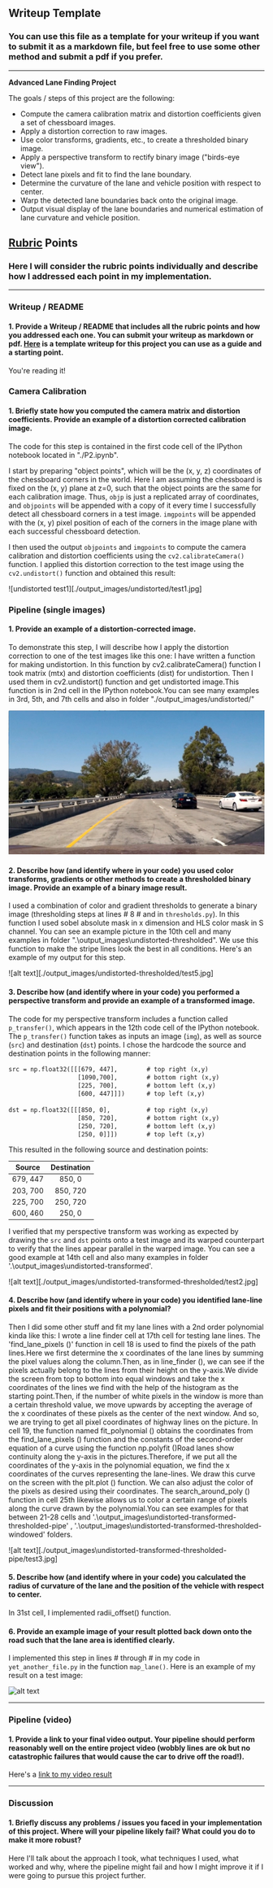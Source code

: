 ## Writeup Template

### You can use this file as a template for your writeup if you want to submit it as a markdown file, but feel free to use some other method and submit a pdf if you prefer.

---

**Advanced Lane Finding Project**

The goals / steps of this project are the following:

* Compute the camera calibration matrix and distortion coefficients given a set of chessboard images.
* Apply a distortion correction to raw images.
* Use color transforms, gradients, etc., to create a thresholded binary image.
* Apply a perspective transform to rectify binary image ("birds-eye view").
* Detect lane pixels and fit to find the lane boundary.
* Determine the curvature of the lane and vehicle position with respect to center.
* Warp the detected lane boundaries back onto the original image.
* Output visual display of the lane boundaries and numerical estimation of lane curvature and vehicle position.

[//]: # (Image References)

[image1]: ./examples/undistort_output.png "Undistorted"
[image2]: ./test_images/test1.jpg "Road Transformed"
[image3]: ./examples/binary_combo_example.jpg "Binary Example"
[image4]: ./examples/warped_straight_lines.jpg "Warp Example"
[image5]: ./examples/color_fit_lines.jpg "Fit Visual"
[image6]: ./examples/example_output.jpg "Output"
[video1]: ./project_video.mp4 "Video"

## [Rubric](https://review.udacity.com/#!/rubrics/571/view) Points

### Here I will consider the rubric points individually and describe how I addressed each point in my implementation.  

---

### Writeup / README

#### 1. Provide a Writeup / README that includes all the rubric points and how you addressed each one.  You can submit your writeup as markdown or pdf.  [Here](https://github.com/udacity/CarND-Advanced-Lane-Lines/blob/master/writeup_template.md) is a template writeup for this project you can use as a guide and a starting point.  

You're reading it!

### Camera Calibration

#### 1. Briefly state how you computed the camera matrix and distortion coefficients. Provide an example of a distortion corrected calibration image.

The code for this step is contained in the first code cell of the IPython notebook located in "./P2.ipynb".  

I start by preparing "object points", which will be the (x, y, z) coordinates of the chessboard corners in the world. Here I am assuming the chessboard is fixed on the (x, y) plane at z=0, such that the object points are the same for each calibration image.  Thus, `objp` is just a replicated array of coordinates, and `objpoints` will be appended with a copy of it every time I successfully detect all chessboard corners in a test image.  `imgpoints` will be appended with the (x, y) pixel position of each of the corners in the image plane with each successful chessboard detection.  

I then used the output `objpoints` and `imgpoints` to compute the camera calibration and distortion coefficients using the `cv2.calibrateCamera()` function.  I applied this distortion correction to the test image using the `cv2.undistort()` function and obtained this result: 

![undistorted test1][./output_images/undistorted/test1.jpg]

### Pipeline (single images)

#### 1. Provide an example of a distortion-corrected image.

To demonstrate this step, I will describe how I apply the distortion correction to one of the test images like this one: I have written a function for making undistortion. In this function by cv2.calibrateCamera() function I took matrix (mtx) and distortion coefficients (dist) for undistortion. Then I used them in cv2.undistort() function and get undistorted image.This function is in 2nd cell in the IPython notebook.You can see many examples in 3rd, 5th, and 7th cells and also in folder "./output_images/undistorted/"
          
![alt text][image2]

#### 2. Describe how (and identify where in your code) you used color transforms, gradients or other methods to create a thresholded binary image.  Provide an example of a binary image result.

I used a combination of color and gradient thresholds to generate a binary image (thresholding steps at lines # 8 # and in `thresholds.py`).  In this function I used sobel absolute mask in x dimension and HLS color mask in S channel. You can see an example picture in the 10th cell and many examples in folder ".\output_images\undistorted-thresholded". We use this function to make the stripe lines look the best in all conditions.
Here's an example of my output for this step.

![alt text][./output_images/undistorted-thresholded/test5.jpg]

#### 3. Describe how (and identify where in your code) you performed a perspective transform and provide an example of a transformed image.

The code for my perspective transform includes a function called `p_transfer()`, which appears in the 12th code cell of the IPython notebook.  The `p_transfer()` function takes as inputs an image (`img`), as well as source (`src`) and destination (`dst`) points.  I chose the hardcode the source and destination points in the following manner:

```
src = np.float32([[[679, 447],        # top right (x,y)
                   [1090,700],        # bottom right (x,y)
                   [225, 700],        # bottom left (x,y)
                   [600, 447]]])      # top left (x,y)

dst = np.float32([[[850, 0],          # top right (x,y)
                   [850, 720],        # bottom right (x,y)
                   [250, 720],        # bottom left (x,y)
                   [250, 0]]])        # top left (x,y)
```

This resulted in the following source and destination points:

| Source        | Destination   | 
|:-------------:|:-------------:| 
| 679, 447      | 850, 0        | 
| 203, 700      | 850, 720      |
| 225, 700     | 250, 720      |
| 600, 460      | 250, 0        |

I verified that my perspective transform was working as expected by drawing the `src` and `dst` points onto a test image and its warped counterpart to verify that the lines appear parallel in the warped image. You can see a good example at 14th cell and also many examples in folder '.\output_images\undistorted-transformed'.

![alt text][./output_images/undistorted-transformed-thresholded/test2.jpg]

#### 4. Describe how (and identify where in your code) you identified lane-line pixels and fit their positions with a polynomial?

Then I did some other stuff and fit my lane lines with a 2nd order polynomial kinda like this: I wrote a line finder  cell at 17th cell for testing lane lines. The 'find_lane_pixels ()' function in cell 18 is used to find the pixels of the path lines.Here we first determine the x coordinates of the lane lines by summing the pixel values along the column.Then, as in line_finder (), we can see if the pixels actually belong to the lines from their height on the y-axis.We divide the screen from top to bottom into equal windows and take the x coordinates of the lines we find with the help of the histogram as the starting point.Then, if the number of white pixels in the window is more than a certain threshold value, we move upwards by accepting the average of the x coordinates of these pixels as the center of the next window. And so, we are trying to get all pixel coordinates of highway lines on the picture. In cell 19, the function named fit_polynomial () obtains the coordinates from the find_lane_pixels () function and the constants of the second-order equation of a curve using the function np.polyfit ()Road lanes show continuity along the y-axis in the pictures.Therefore, if we put all the coordinates of the y-axis in the polynomial equation, we find the x coordinates of the curves representing the lane-lines. We draw this curve on the screen with the plt.plot () function. We can also adjust the color of the pixels as desired using their coordinates. The search_around_poly () function in cell 25th likewise allows us to color a certain range of pixels along the curve drawn by the polynomial.You can see examples for that between 21-28 cells and '.\output_images\undistorted-transformed-thresholded-pipe' , '.\output_images\undistorted-transformed-thresholded-windowed' folders.

![alt text][./output_images\undistorted-transformed-thresholded-pipe/test3.jpg]

#### 5. Describe how (and identify where in your code) you calculated the radius of curvature of the lane and the position of the vehicle with respect to center.

In 31st cell, I implemented radii_offset() function. 


#### 6. Provide an example image of your result plotted back down onto the road such that the lane area is identified clearly.

I implemented this step in lines # through # in my code in `yet_another_file.py` in the function `map_lane()`.  Here is an example of my result on a test image:

![alt text][image6]

---

### Pipeline (video)

#### 1. Provide a link to your final video output.  Your pipeline should perform reasonably well on the entire project video (wobbly lines are ok but no catastrophic failures that would cause the car to drive off the road!).

Here's a [link to my video result](./project_video.mp4)

---

### Discussion

#### 1. Briefly discuss any problems / issues you faced in your implementation of this project.  Where will your pipeline likely fail?  What could you do to make it more robust?

Here I'll talk about the approach I took, what techniques I used, what worked and why, where the pipeline might fail and how I might improve it if I were going to pursue this project further.  
